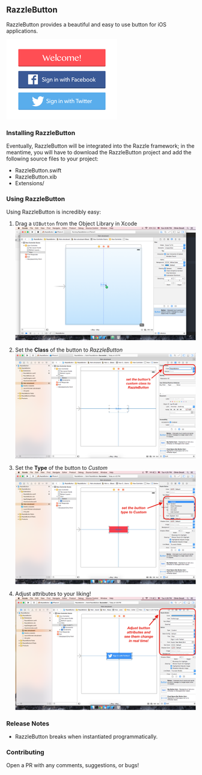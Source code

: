 ## RazzleButton

RazzleButton provides a beautiful and easy to use button for iOS applications.

![example buttons](./Images/buttons.png)

### Installing RazzleButton

Eventually, RazzleButton will be integrated into the Razzle framework; in the meantime, you will have to download the RazzleButton project and add the following source files to your project:

* RazzleButton.swift
* RazzleButton.xib
* Extensions/

### Using RazzleButton

Using RazzleButton is incredibly easy:

1. Drag a `UIButton` from the Object Library in Xcode
![adding button image](./Images/addButton.png)

2. Set the **Class** of the button to *RazzleButton*
![setting custom class image](./Images/customClass.png)

3. Set the **Type** of the button to *Custom*
![setting button type image](./Images/buttonType.png)

3. Adjust attributes to your liking!
![adjusting attributes in IB](./Images/attributes.png)

### Release Notes

* RazzleButton breaks when instantiated programmatically.

### Contributing

Open a PR with any comments, suggestions, or bugs!
